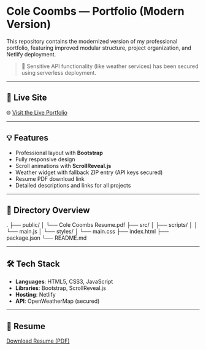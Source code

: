 # Cole Coombs — Portfolio (Modern Version)

This repository contains the modernized version of my professional portfolio, featuring improved modular structure, project organization, and Netlify deployment.

> 🔐 Sensitive API functionality (like weather services) has been secured using serverless deployment.

---

## 🚀 Live Site

🌐 [Visit the Live Portfolio](https://coles-portfolio1516.netlify.app/)

---

## 💡 Features

- Professional layout with **Bootstrap**
- Fully responsive design
- Scroll animations with **ScrollReveal.js**
- Weather widget with fallback ZIP entry (API keys secured)
- Resume PDF download link
- Detailed descriptions and links for all projects

---

## 📁 Directory Overview

.
├── public/
│ └── Cole Coombs Resume.pdf
├── src/
│ ├── scripts/
│ │ └── main.js
│ └── styles/
│ └── main.css
├── index.html
├── package.json
└── README.md

---

## 🛠️ Tech Stack

- **Languages**: HTML5, CSS3, JavaScript
- **Libraries**: Bootstrap, ScrollReveal.js
- **Hosting**: Netlify
- **API**: OpenWeatherMap (secured)

---

## 📄 Resume

[Download Resume (PDF)](public/Cole%20Coombs%20Resume.pdf)
